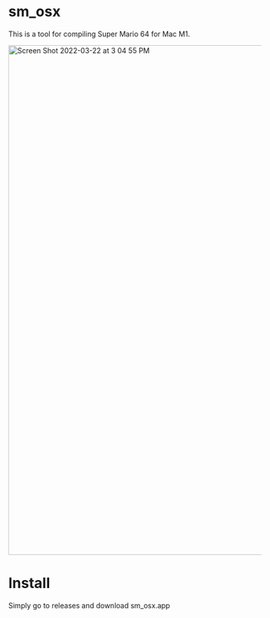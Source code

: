 # sm_osx
This is a tool for compiling Super Mario 64 for Mac M1.

<img width="1012" alt="Screen Shot 2022-03-22 at 3 04 55 PM" src="https://user-images.githubusercontent.com/86802223/159584113-67a90da9-56ae-4d62-9d53-9664d18d1d47.png">

# Install

Simply go to releases and download sm_osx.app
